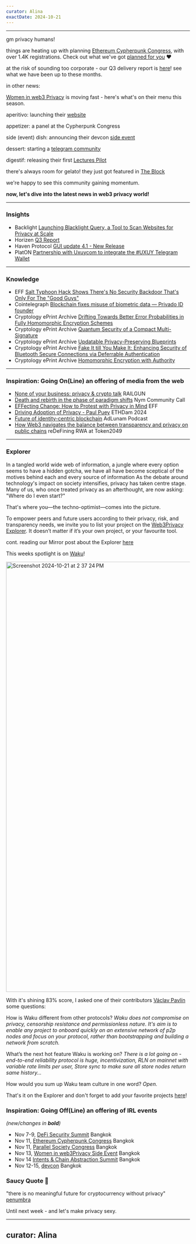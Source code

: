 ```yaml
---
curator: Alina
exactDate: 2024-10-21
---
```


<!--
### Insights

### Knowledge

### Inspiration

### Inspiration: Going On(Line) an offering of media from the web

### Inspiration: Going Off(Line) an offering of IRL events 

### Explorer 

### Saucy Quote
-->

---

gm privacy humans! 


things are heating up with planning [Ethereum Cypherpunk Congress](https://lu.ma/w3pn-meetup-devcon7), with over 1.4K registrations. Check out what we've got [planned for you](https://x.com/web3privacy/status/1846941737337409948) ❤️

at the risk of sounding too corporate - our Q3 delivery report is [here](https://mirror.xyz/0x0f1F3DAf416B74DB3DE55Eb4D7513a80F4841073/k3fH8L-eljQij78kRJz0dNXO6ZdKi1i6iVckkD26SJQ)! see what we have been up to these months. 

in other news: 

[Women in web3 Privacy](https://x.com/WWeb3Privacy) is moving fast - here's what's on their menu this season. 

aperitivo:
launching their [website](https://www.womeninweb3privacy.com/)

appetizer:
a panel at the Cypherpunk Congress

side (event) dish:
announcing their devcon [side event](https://lu.ma/jgpu1m09)

dessert:
starting a [telegram community](https://t.me/womeninweb3privacy)

digestif:
releasing their first [Lectures Pilot](https://www.youtube.com/watch?v=Id9q7E3L-K0)

there's always room for gelato! 
they just got featured in [The Block](https://www.theblock.co/post/321255/the-women-in-web3-privacy-collective-wants-to-make-crypto-cypherpunk-again?utm_source=rss&utm_medium=rss)

we're happy to see this community gaining momentum. 

**now, let's dive into the latest news in web3 privacy world!**

---

### Insights
- Backlight [Launching Blacklight Query, a Tool to Scan Websites for Privacy at Scale](https://themarkup.org/blacklight/2024/10/16/blacklight-query)
- Horizen [Q3 Report](https://mirror.xyz/0xF4D306be0E45E78bfE29588Bd018fe9CE405a62d/_kb7oihytUd54F_t-L3yH0Y0COq7zVlYd8cxbzHIQ68)
- Haven Protocol [GUI update 4.1 - New Release](https://x.com/havenxhv/status/1847589412613353939?s=46)
- PlatON [Partnership with Uxuycom to integrate the #UXUY Telegram Wallet](https://x.com/uxuycom/status/1847466930942427331)

---

### Knowledge
- EFF [Salt Typhoon Hack Shows There's No Security Backdoor That's Only For The "Good Guys"](https://www.eff.org/deeplinks/2024/10/salt-typhoon-hack-shows-theres-no-security-backdoor-thats-only-good-guys)
- Cointelegraph [Blockchain fixes misuse of biometric data — Privado ID founder](https://cointelegraph.com/news/blockchain-fixes-misuse-biometric-data-privado-id-founder)
- Cryptology ePrint Archive [Drifting Towards Better Error Probabilities in Fully Homomorphic Encryption Schemes](https://eprint.iacr.org/2024/1718)
- Cryptology ePrint Archive [Quantum Security of a Compact Multi-Signature](https://eprint.iacr.org/2024/1344)
- Cryptology ePrint Archive [Updatable Privacy-Preserving Blueprints](https://eprint.iacr.org/2023/1787)
- Cryptology ePrint Archive [Fake It till You Make It: Enhancing Security of Bluetooth Secure Connections via Deferrable Authentication](https://eprint.iacr.org/2024/874)
- Cryptology ePrint Archive [Homomorphic Encryption with Authority](https://eprint.iacr.org/2024/1689)
  
---

### Inspiration: Going On(Line) an offering of media from the web
- [None of your business: privacy & crypto talk](https://x.com/RAILGUN_Project/status/1847057295735509502) RAILGUN
- [Death and rebirth in the phase of paradigm shifts](https://www.youtube.com/watch?v=5ssEoX4j8nY) Nym Community Call
- [EFFecting Change: How to Protest with Privacy in Mind](https://x.com/i/broadcasts/1OyJAZAyzQWxb) EFF
- [Driving Adoption of Privacy - Paul Puey](https://www.youtube.com/watch?v=Q3odxA7EUS4&t=1s) ETHDam 2024
- [Future of identity-centric blockchain](https://open.spotify.com/episode/6JreaDmvgfOU5T8zdKg9r0) AdLunam Podcast
- [How Web3 navigates the balance between transparency and privacy on public chains](https://www.youtube.com/watch?v=8UgXgzxwfE0) reDeFining RWA at Token2049

---

### Explorer 

In a tangled world wide web of information, a jungle where every option seems to have a hidden gotcha, we have all have become sceptical of the motives behind each and every source of information As the debate around technology's impact on society intensifies, privacy has taken centre stage. Many of us, who once treated privacy as an afterthought, are now asking: "Where do I even start?"

That's where you—the techno-optimist—comes into the picture.

To empower peers and future users according to their privacy, risk, and transparency needs, we invite you to list your project on the [Web3Privacy Explorer](https://explorer.web3privacy.info/). It doesn’t matter if it’s your own project, or your favourite tool.

cont. reading our Mirror post about the Explorer [here](https://mirror.xyz/0x0f1F3DAf416B74DB3DE55Eb4D7513a80F4841073/-Vu8UYstwv1Br4XVTfoUYHFu24S77aezdSY4IM1FUV4)


This weeks spotlight is on [Waku](https://explorer.web3privacy.info/project/waku)!

<img width="1175" alt="Screenshot 2024-10-21 at 2 37 24 PM" src="https://github.com/user-attachments/assets/de88ce9a-1a83-441a-84e4-68a9e35e9b7e">

With it's shining 83% score, I asked one of their contributors [Václav Pavlín](https://x.com/vpavlin) some questions: 

How is Waku different from other protocols?
*Waku does not compromise on privacy, censorship resistance and permissionless nature. It's aim is to enable any project to onboard quickly on an extensive network of p2p nodes and focus on your protocol, rather than bootstrapping and building a network from scratch.*

What’s the next hot feature Waku is working on?
*There is a lot going on - end-to-end reliability protocol is huge, incentivization, RLN on mainnet with variable rate limits per user, Store sync to make sure all store nodes return same history...*

How would you sum up Waku team culture in one word?
*Open.*

That's it on the Explorer and don't forget to add your favorite projects [here](https://explorer.web3privacy.info/project/create)!


### Inspiration: Going Off(Line) an offering of IRL events 
*(new/changes in **bold**)*

* Nov 7-9, [DeFi Security Summit](https://defisecuritysummit.org/) Bangkok
* Nov 11, [Ethereum Cypherpunk Congress](https://congress.web3privacy.info/) Bangkok
* Nov 11, [Parallel Society Congress](https://psc.logos.co/) Bangkok
* Nov 13, [Women in web3Privacy Side Event](https://lu.ma/jgpu1m09) Bangkok
* Nov 14 [Intents & Chain Abstraction Summit](https://lu.ma/m1cpw7am) Bangkok
* Nov 12-15, [devcon](https://devcon.org/en/) Bangkok


### Saucy Quote 🥫

"there is no meaningful future for cryptocurrency without privacy" 
[penumbra](https://x.com/penumbrazone/status/1847264986071970203?s=46)

Until next week - and let's make privacy sexy. 

---
curator: Alina
---
